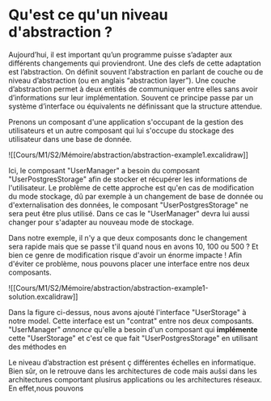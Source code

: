 # Qu'est ce qu'un niveau d'abstraction ?

Aujourd’hui, il est important qu’un programme puisse s’adapter aux différents changements qui proviendront. Une des clefs de cette adaptation est l’abstraction. On définit souvent l’abstraction en parlant de couche ou de niveau d’abstraction (ou en anglais “abstraction layer”). Une couche d’abstraction permet à deux entités de communiquer entre elles sans avoir d’informations sur leur implémentation. Souvent ce principe passe par un système d’interface ou équivalents ne définissant que la structure attendue. 

Prenons un composant d'une application s'occupant de la gestion des utilisateurs et un autre composant qui lui s'occupe du stockage des utilisateur dans une base de donnée.

![[Cours/M1/S2/Mémoire/abstraction/abstraction-example1.excalidraw]]

Ici, le composant "UserManager" a besoin du composant "UserPostgresStorage" afin de stocker et récupérer les informations de l'utilisateur. Le problème de cette approche est qu'en cas de modification du mode stockage, dû par exemple à un changement de base de donnée ou d'externalisation des données, le composant "UserPostgresStorage" ne sera peut être plus utilisé. Dans ce cas le "UserManager" devra lui aussi changer pour s'adapter au nouveau mode de stockage. 

Dans notre exemple, il n'y a que deux composants donc le changement sera rapide mais que se passe t'il quand nous en avons 10, 100 ou 500 ? Et bien ce genre de modification risque d'avoir un énorme impacte ! Afin d'éviter ce problème, nous pouvons placer une interface entre nos deux composants. 

![[Cours/M1/S2/Mémoire/abstraction/abstraction-example1-solution.excalidraw]]

Dans la figure ci-dessus, nous avons ajouté l'interface "UserStorage" à notre model. Cette interface est un "contrat" entre nos deux composants. "UserManager" *annonce* qu'elle a besoin d'un composant qui **implémente** cette "UserStorage" et c'est ce que fait "UserPostgresStorage" en utilisant des méthodes en 


Le niveau d’abstraction est présent ç différentes échelles en informatique. Bien sûr, on le retrouve dans les architectures de code mais auŝsi dans les architectures comportant plusirus applications ou les architectures réseaux. En effet,nous pouvons 
